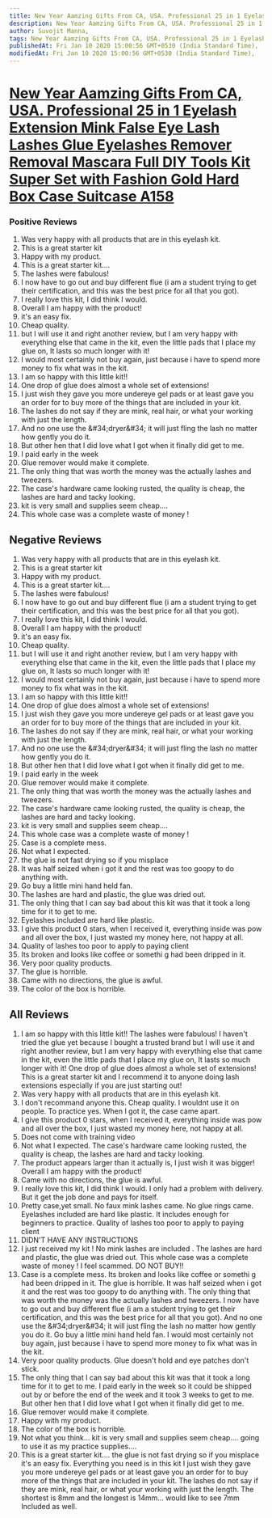 ```yaml
---
title: New Year Aamzing Gifts From CA, USA. Professional 25 in 1 Eyelash Extension Mink False Eye Lash Lashes Glue Eyelashes Remover Removal Mascara Full DIY Tools Kit Super Set with Fashion Gold Hard Box Case Suitcase A158,
description: New Year Aamzing Gifts From CA, USA. Professional 25 in 1 Eyelash Extension Mink False Eye Lash Lashes Glue Eyelashes Remover Removal Mascara Full DIY Tools Kit Super Set with Fashion Gold Hard Box Case Suitcase A158,
author: Suvojit Manna,
tags: New Year Aamzing Gifts From CA, USA. Professional 25 in 1 Eyelash Extension Mink False Eye Lash Lashes Glue Eyelashes Remover Removal Mascara Full DIY Tools Kit Super Set with Fashion Gold Hard Box Case Suitcase A158,
publishedAt: Fri Jan 10 2020 15:00:56 GMT+0530 (India Standard Time),
modifiedAt: Fri Jan 10 2020 15:00:56 GMT+0530 (India Standard Time),
---
```


# [New Year Aamzing Gifts From CA, USA. Professional 25 in 1 Eyelash Extension Mink False Eye Lash Lashes Glue Eyelashes Remover Removal Mascara Full DIY Tools Kit Super Set with Fashion Gold Hard Box Case Suitcase A158](https://products.checkmycream.com/products/New-Year-Aamzing-Gifts-From-CA-USA.-Professional-25-in-1-Eyelash-Extension-Mink-False-Eye-Lash-Lashes-Glue-Eyelashes-Remover-Removal-Mascara-Full-DIY-Tools-Kit-Super-Set-with-Fashion-Gold-Hard-Box-Case-Suitcase-A158.html)

### Positive Reviews

<ol>
      <li>Was very happy with all products that are in this eyelash kit.</li>
      <li>This is a great starter kit</li>
      <li>Happy with my product.</li>
      <li>This is a great starter kit....</li>
      <li>The lashes were fabulous!</li>
      <li>I now have to go out and buy different flue (i am a student trying to get their certification, and this was the best price for all that you got).</li>
      <li>I really love this kit, I did think I would.</li>
      <li>Overall I am happy with the product!</li>
      <li>it&#x27;s an easy fix.  </li>
      <li>Cheap quality.</li>
      <li>but I will use it and right another review, but I am very happy with everything else that came in the kit, even the little pads that I place my glue on, It lasts so much longer with it!</li>
      <li>I would most certainly not buy again, just because i have to spend more money to fix what was in the kit.</li>
      <li>I am so happy with this little kit!!</li>
      <li>One drop of glue does almost a whole set of extensions!</li>
      <li>I just wish they gave you more undereye gel pads or at least gave you an order for to buy more of the things that are included in your kit.  </li>
      <li>The lashes do not say if they are mink, real hair, or what your working with just the length.  </li>
      <li>And no one use the &amp;#34;dryer&amp;#34; it will just fling the lash no matter how gently you do it.</li>
      <li>But other hen that I did love what I got when it finally did get to me.</li>
      <li>I paid early in the week</li>
      <li>Glue remover would make it complete.</li>
      <li>The only thing that was worth the money was the actually lashes and tweezers.</li>
      <li>The case&#x27;s hardware came looking rusted, the quality is cheap, the lashes are hard and tacky looking.</li>
      <li>kit is very small and supplies seem cheap....</li>
      <li>This whole case was a complete waste of money !</li>
</ol>


<h2>Negative Reviews</h2>
<ol>
<li> Was very happy with all products that are in this eyelash kit.</li>
<li> This is a great starter kit</li>
<li> Happy with my product.</li>
<li> This is a great starter kit....</li>
<li> The lashes were fabulous!</li>
<li> I now have to go out and buy different flue (i am a student trying to get their certification, and this was the best price for all that you got).</li>
<li> I really love this kit, I did think I would.</li>
<li> Overall I am happy with the product!</li>
<li> it&#x27;s an easy fix.  </li>
<li> Cheap quality.</li>
<li> but I will use it and right another review, but I am very happy with everything else that came in the kit, even the little pads that I place my glue on, It lasts so much longer with it!</li>
<li> I would most certainly not buy again, just because i have to spend more money to fix what was in the kit.</li>
<li> I am so happy with this little kit!!</li>
<li> One drop of glue does almost a whole set of extensions!</li>
<li> I just wish they gave you more undereye gel pads or at least gave you an order for to buy more of the things that are included in your kit.  </li>
<li> The lashes do not say if they are mink, real hair, or what your working with just the length.  </li>
<li> And no one use the &amp;#34;dryer&amp;#34; it will just fling the lash no matter how gently you do it.</li>
<li> But other hen that I did love what I got when it finally did get to me.</li>
<li> I paid early in the week</li>
<li> Glue remover would make it complete.</li>
<li> The only thing that was worth the money was the actually lashes and tweezers.</li>
<li> The case&#x27;s hardware came looking rusted, the quality is cheap, the lashes are hard and tacky looking.</li>
<li> kit is very small and supplies seem cheap....</li>
<li> This whole case was a complete waste of money !</li>
<li> Case is a complete mess.</li>
<li> Not what I expected.</li>
<li> the glue is not fast drying so if you misplace</li>
<li> It was half seized when i got it and the rest was too goopy to do anything with.</li>
<li> Go buy a little mini hand held fan.</li>
<li> The lashes are hard and plastic, the glue was dried out.</li>
<li> The only thing that I can say bad about this kit was that it took a long time for it to get to me.</li>
<li> Eyelashes included are hard like plastic.</li>
<li> I give this product 0 stars, when I received it, everything inside was pow and all over the box, I just wasted my money here, not happy at all.</li>
<li> Quality of lashes too poor to apply to paying client</li>
<li> Its broken and looks like coffee or somethi g had been dripped in it.</li>
<li> Very poor quality products.</li>
<li> The glue is horrible.</li>
<li> Came with no directions, the glue is awful.</li>
<li> The color of the box is horrible.</li>
</ol>

<h2>All Reviews</h2>

<ol>
    <li> I am so happy with this little kit!! The lashes were fabulous! I haven&#x27;t tried the glue yet because I bought a trusted brand but I will use it and right another review, but I am very happy with everything else that came in the kit, even the little pads that I place my glue on, It lasts so much longer with it! One drop of glue does almost a whole set of extensions! This is a great starter kit and I recommend it to anyone doing lash extensions especially if you are just starting out!</li>
    <li> Was very happy with all products that are in this eyelash kit.</li>
    <li> I don&#x27;t recommand anyone this. Cheap quality. I wouldnt use it on people. To practice yes. When I got it, the case came apart.</li>
    <li> I give this product 0 stars, when I received it, everything inside was pow and all over the box, I just wasted my money here, not happy at all.</li>
    <li> Does not come with training video</li>
    <li> Not what I expected. The case&#x27;s hardware came looking rusted, the quality is cheap, the lashes are hard and tacky looking.</li>
    <li> The product appears larger than it actually is, I just wish it was bigger! Overall I am happy with the product!</li>
    <li> Came with no directions, the glue is awful.</li>
    <li> I really love this kit, I did think I would. I only had a problem with delivery. But it get the job done and pays for itself.</li>
    <li> Pretty case,yet small. No faux mink lashes came. No glue rings came. Eyelashes included are hard like plastic. It includes enough for beginners to practice. Quality of lashes too poor to apply to paying client</li>
    <li> DIDN&#x27;T HAVE ANY INSTRUCTIONS</li>
    <li> I just received my kit ! No mink lashes are included . The lashes are hard and plastic, the glue was dried out. This whole case was a complete waste of money ! I feel scammed. DO NOT BUY!!</li>
    <li> Case is a complete mess. Its broken and looks like coffee or somethi g had been dripped in it. The glue is horrible. It was half seized when i got it and the rest was too goopy to do anything with. The only thing that was worth the money was the actually lashes and tweezers. I now have to go out and buy different flue (i am a student trying to get their certification, and this was the best price for all that you got). And no one use the &amp;#34;dryer&amp;#34; it will just fling the lash no matter how gently you do it. Go buy a little mini hand held fan. I would most certainly not buy again, just because i have to spend more money to fix what was in the kit.</li>
    <li> Very poor quality products. Glue doesn&#x27;t hold and eye patches don&#x27;t stick.</li>
    <li> The only thing that I can say bad about this kit was that it took a long time for it to get to me. I paid early in the week so it could be shipped out by or before the end of the week and it took 3 weeks to get to me. But other hen that I did love what I got when it finally did get to me.</li>
    <li> Glue remover would make it complete.</li>
    <li> Happy with my product.</li>
    <li> The color of the box is horrible.</li>
    <li> Not what you think... kit is very small and supplies seem cheap.... going to use it as my practice supplies....</li>
    <li> This is a great starter kit.... the glue is not fast drying so if you misplace it&#x27;s an easy fix.  Everything you need is in this kit I just wish they gave you more undereye gel pads or at least gave you an order for to buy more of the things that are included in your kit.  The lashes do not say if they are mink, real hair, or what your working with just the length.  The shortest is 8mm and the longest is 14mm... would like to see 7mm Included as well.</li>
</ol>




